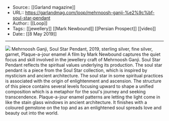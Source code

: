 ﻿
  * Source:: [[Garland magazine]]
  * URL:: https://garlandmag.com/loop/mehrnoosh-ganji-%e2%9c%bf-soul-star-pendant
  * Author:: [[Loop]]
  * Tags:: [[jewellery]] [[Mark Newbound]] [[Persian Prospect]] [[video]]
  * Date:: [[8 May 2019]]


* * *
[![](https://garlandmag.com/wp-content/uploads/2019/05/IMG_0001_2-1024x678.jpg)](https://garlandmag.com/wp-content/uploads/2019/05/IMG_0001_2.jpg)
Mehrnoosh Ganji, Soul Star Pendant, 2019, sterling silver, fine silver, garnet, Plaque-a-jour enamel
A film by Mark Newbound captures the quiet focus and skill involved in the jewellery craft of Mehrnoosh Ganji. Soul Star Pendant reflects the spiritual values underlying its production.
The soul star pendant is a piece from the Soul Star collection, which is inspired by mysticism and ancient architecture. The soul star in some spiritual practices is associated with the origin of enlightenment and ascension. The structure of this piece contains several levels focusing upward to shape a unified composition which is a metaphor for the soul's journey and seeking transcendence. Plaque-a-jour enamel patterns are letting the light come in like the stain glass windows in ancient architecture. It finishes with a coloured gemstone on the top and as an enlightened soul spreads love and beauty out into the world.
